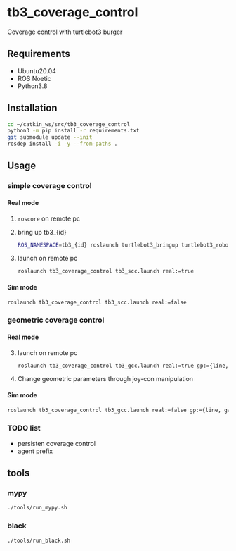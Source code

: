 # tb3_coverage_control
Coverage control with turtlebot3 burger

## Requirements
- Ubuntu20.04
- ROS Noetic
- Python3.8

## Installation
```sh
cd ~/catkin_ws/src/tb3_coverage_control
python3 -m pip install -r requirements.txt
git submodule update --init
rosdep install -i -y --from-paths .
```

## Usage
### simple coverage control
#### Real mode
1. `roscore` on remote pc

2. bring up tb3_{id}
    ```sh
    ROS_NAMESPACE=tb3_{id} roslaunch turtlebot3_bringup turtlebot3_robot.launch multi_robot_name:="tb3_{id}" set_lidar_frame_id:="tb3_{id}/base_scan"
    ```

3. launch on remote pc
    ```sh
    roslaunch tb3_coverage_control tb3_scc.launch real:=true
    ```

#### Sim mode
```sh
roslaunch tb3_coverage_control tb3_scc.launch real:=false
```

### geometric coverage control
#### Real mode
3. launch on remote pc
    ```sh
    roslaunch tb3_coverage_control tb3_gcc.launch real:=true gp:={line, gauss, circle}
    ```

4. Change geometric parameters through joy-con manipulation

#### Sim mode
```sh
roslaunch tb3_coverage_control tb3_gcc.launch real:=false gp:={line, gauss, circle}
```

### TODO list
- persisten coverage control
- agent prefix

## tools
### mypy
```sh
./tools/run_mypy.sh
```

### black
```sh
./tools/run_black.sh
```
